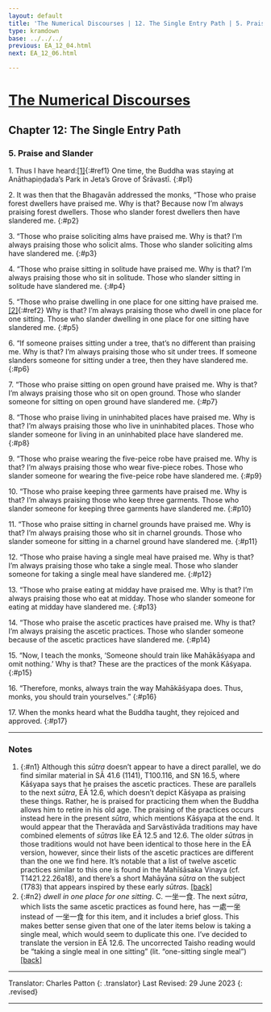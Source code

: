 ```yaml
---
layout: default
title: 'The Numerical Discourses | 12. The Single Entry Path | 5. Praise and Slander'
type: kramdown
base: ../../../
previous: EA_12_04.html
next: EA_12_06.html

---
```


# [The Numerical Discourses](../index.html)
## Chapter 12: The Single Entry Path
### 5. Praise and Slander

1\. Thus I have heard:[\[1\]](#n1){:#ref1} One time, the Buddha was staying at Anāthapiṇḍada’s Park in Jeta’s Grove of Śrāvastī.
{:#p1}

2\. It was then that the Bhagavān addressed the monks, “Those who praise forest dwellers have praised me. Why is that? Because now I’m always praising forest dwellers. Those who slander forest dwellers then have slandered me.
{:#p2}

3\. “Those who praise soliciting alms have praised me. Why is that? I’m always praising those who solicit alms. Those who slander soliciting alms have slandered me.
{:#p3}

4\. “Those who praise sitting in solitude have praised me. Why is that? I’m always praising those who sit in solitude. Those who slander sitting in solitude have slandered me.
{:#p4}

5\. “Those who praise dwelling in one place for one sitting have praised me.[\[2\]](#n2){:#ref2} Why is that? I’m always praising those who dwell in one place for one sitting. Those who slander dwelling in one place for one sitting have slandered me.
{:#p5}

6\. “If someone praises sitting under a tree, that’s no different than praising me. Why is that? I’m always praising those who sit under trees. If someone slanders someone for sitting under a tree, then they have slandered me.
{:#p6}

7\. “Those who praise sitting on open ground have praised me. Why is that? I’m always praising those who sit on open ground. Those who slander someone for sitting on open ground have slandered me.
{:#p7}

8\. “Those who praise living in uninhabited places have praised me. Why is that? I’m always praising those who live in uninhabited places. Those who slander someone for living in an uninhabited place have slandered me.
{:#p8}

9\. “Those who praise wearing the five-peice robe have praised me. Why is that? I’m always praising those who wear five-piece robes. Those who slander someone for wearing the five-peice robe have slandered me.
{:#p9}

10\. “Those who praise keeping three garments have praised me. Why is that? I’m always praising those who keep three garments. Those who slander someone for keeping three garments have slandered me.
{:#p10}

11\. “Those who praise sitting in charnel grounds have praised me. Why is that? I’m always praising those who sit in charnel grounds. Those who slander someone for sitting in a charnel ground have slandered me.
{:#p11}

12\. “Those who praise having a single meal have praised me. Why is that? I’m always praising those who take a single meal. Those who slander someone for taking a single meal have slandered me.
{:#p12}

13\. “Those who praise eating at midday have praised me. Why is that? I’m always praising those who eat at midday. Those who slander someone for eating at midday have slandered me.
{:#p13}

14\. “Those who praise the ascetic practices have praised me. Why is that? I’m always praising the ascetic practices. Those who slander someone because of the ascetic practices have slandered me.
{:#p14}

15\. “Now, I teach the monks, ‘Someone should train like Mahākāśyapa and omit nothing.’ Why is that? These are the practices of the monk Kāśyapa.
{:#p15}

16\. “Therefore, monks, always train the way Mahākāśyapa does. Thus, monks, you should train yourselves.”
{:#p16}

17\. When the monks heard what the Buddha taught, they rejoiced and approved.
{:#p17}

---

### Notes

1. {:#n1} Although this <em>sūtra</em> doesn’t appear to have a direct parallel, we do find similar material in SĀ 41.6 (1141), T100.116, and SN 16.5, where Kāśyapa says that he praises the ascetic practices. These are parallels to the next <em>sūtra</em>, EĀ 12.6, which doesn’t depict Kāśyapa as praising these things. Rather, he is praised for practicing them when the Buddha allows him to retire in his old age. The praising of the practices occurs instead here in the present <em>sūtra</em>, which mentions Kāśyapa at the end. It would appear that the Theravāda and Sarvāstivāda traditions may have combined elements of <em>sūtra</em>s like EĀ 12.5 and 12.6. The older <em>sūtra</em>s in those traditions would not have been identical to those here in the EĀ version, however, since their lists of the ascetic practices are different than the one we find here. It’s notable that a list of twelve ascetic practices similar to this one is found in the Mahīśāsaka Vinaya (cf. T1421.22.26a18), and there’s a short Mahāyāna <em>sūtra</em> on the subject (T783) that appears inspired by these early <em>sūtra</em>s. [\[back\]](#ref1)
2. {:#n2} <em>dwell in one place for one sitting</em>. C. 一坐一食. The next <em>sūtra</em>, which lists the same ascetic practices as found here, has 一處一坐 instead of 一坐一食 for this item, and it includes a brief gloss. This makes better sense given that one of the later items below is taking a single meal, which would seem to duplicate this one. I’ve decided to translate the version in EĀ 12.6. The uncorrected Taisho reading would be “taking a single meal in one sitting” (lit. “one-sitting single meal”) [\[back\]](#ref2)

---

Translator: Charles Patton
{: .translator}
Last Revised: 29 June 2023
{: .revised}

---
